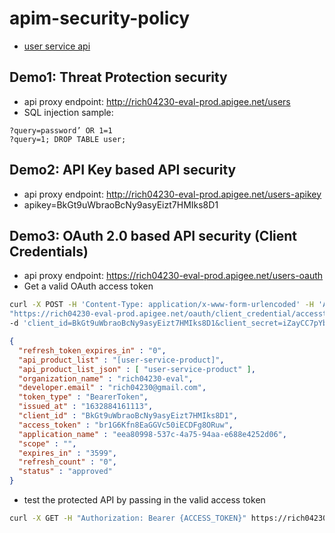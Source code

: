 # apim-security-policy

- [user service api](https://6151c8204a5f22001701d425.mockapi.io/api/v1/users)

## Demo1: Threat Protection security

- api proxy endpoint: http://rich04230-eval-prod.apigee.net/users
- SQL injection sample:
```
?query=password’ OR 1=1
?query=1; DROP TABLE user;
```

## Demo2: API Key based API security
- api proxy endpoint: http://rich04230-eval-prod.apigee.net/users-apikey 
- apikey=BkGt9uWbraoBcNy9asyEizt7HMIks8D1


## Demo3: OAuth 2.0 based API security (Client Credentials)

- api proxy endpoint: https://rich04230-eval-prod.apigee.net/users-oauth
- Get a valid OAuth access token
```bash
curl -X POST -H 'Content-Type: application/x-www-form-urlencoded' -H 'Accept: application/json' \
"https://rich04230-eval-prod.apigee.net/oauth/client_credential/accesstoken?grant_type=client_credentials" \
-d 'client_id=BkGt9uWbraoBcNy9asyEizt7HMIks8D1&client_secret=iZayCC7pYbrYNGLz'
```

```json
{
  "refresh_token_expires_in" : "0",
  "api_product_list" : "[user-service-product]",
  "api_product_list_json" : [ "user-service-product" ],
  "organization_name" : "rich04230-eval",
  "developer.email" : "rich04230@gmail.com",
  "token_type" : "BearerToken",
  "issued_at" : "1632884161113",
  "client_id" : "BkGt9uWbraoBcNy9asyEizt7HMIks8D1",
  "access_token" : "br1G6Kfn8EaGGVc50iECDFg8ORuw",
  "application_name" : "eea80998-537c-4a75-94aa-e688e4252d06",
  "scope" : "",
  "expires_in" : "3599",
  "refresh_count" : "0",
  "status" : "approved"
}
```

- test the protected API by passing in the valid access token
```bash
curl -X GET -H "Authorization: Bearer {ACCESS_TOKEN}" https://rich04230-eval-prod.apigee.net/users-oauth
```
